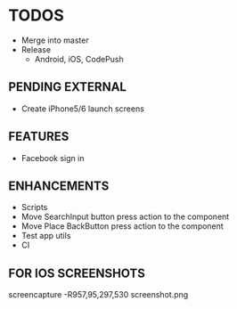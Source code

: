 # TODOS

- Merge into master
- Release
  - Android, iOS, CodePush

## PENDING EXTERNAL

- Create iPhone5/6 launch screens

## FEATURES

- Facebook sign in

## ENHANCEMENTS

- Scripts
- Move SearchInput button press action to the component
- Move Place BackButton press action to the component
- Test app utils
- CI

## FOR IOS SCREENSHOTS

screencapture -R957,95,297,530 screenshot.png
